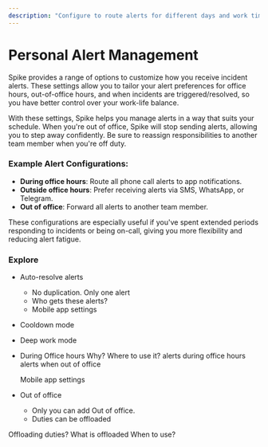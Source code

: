 ```yaml
---
description: "Configure to route alerts for different days and work times for triggered and resolved incidents."
---
```


# Personal Alert Management

Spike provides a range of options to customize how you receive incident alerts. These settings allow you to tailor your alert preferences for office hours, out-of-office hours, and when incidents are triggered/resolved, so you have better control over your work-life balance.

With these settings, Spike helps you manage alerts in a way that suits your schedule. When you're out of office, Spike will stop sending alerts, allowing you to step away confidently. Be sure to reassign responsibilities to another team member when you're off duty.

### Example Alert Configurations:

- **During office hours**: Route all phone call alerts to app notifications.
- **Outside office hours**: Prefer receiving alerts via SMS, WhatsApp, or Telegram.
- **Out of office**: Forward all alerts to another team member.

These configurations are especially useful if you've spent extended periods responding to incidents or being on-call, giving you more flexibility and reducing alert fatigue.


### Explore
- Auto-resolve alerts
    - No duplication. Only one alert
    - Who gets these alerts?
    - Mobile app settings
- Cooldown mode
- Deep work mode
- During Office hours
    Why?
    Where to use it?
        alerts during office hours
        alerts when out of office

    Mobile app settings
- Out of office
    - Only you can add Out of office.
    - Duties can be offloaded


Offloading duties?
    What is offloaded
    When to use?